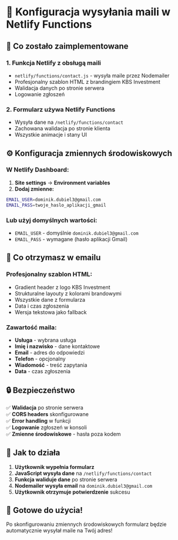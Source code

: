 # 📧 Konfiguracja wysyłania maili w Netlify Functions

## 🚀 Co zostało zaimplementowane

### **1. Funkcja Netlify z obsługą maili**
- `netlify/functions/contact.js` - wysyła maile przez Nodemailer
- Profesjonalny szablon HTML z brandingiem KBS Investment
- Walidacja danych po stronie serwera
- Logowanie zgłoszeń

### **2. Formularz używa Netlify Functions**
- Wysyła dane na `/netlify/functions/contact`
- Zachowana walidacja po stronie klienta
- Wszystkie animacje i stany UI

## ⚙️ Konfiguracja zmiennych środowiskowych

### **W Netlify Dashboard:**

1. **Site settings** → **Environment variables**
2. **Dodaj zmienne:**

```bash
EMAIL_USER=dominik.dubiel3@gmail.com
EMAIL_PASS=twoje_haslo_aplikacji_gmail
```

### **Lub użyj domyślnych wartości:**
- `EMAIL_USER` - domyślnie `dominik.dubiel3@gmail.com`
- `EMAIL_PASS` - wymagane (hasło aplikacji Gmail)

## 📧 Co otrzymasz w emailu

### **Profesjonalny szablon HTML:**
- Gradient header z logo KBS Investment
- Strukturalne layouty z kolorami brandowymi
- Wszystkie dane z formularza
- Data i czas zgłoszenia
- Wersja tekstowa jako fallback

### **Zawartość maila:**
- **Usługa** - wybrana usługa
- **Imię i nazwisko** - dane kontaktowe
- **Email** - adres do odpowiedzi
- **Telefon** - opcjonalny
- **Wiadomość** - treść zapytania
- **Data** - czas zgłoszenia

## 🔒 Bezpieczeństwo

✅ **Walidacja** po stronie serwera  
✅ **CORS headers** skonfigurowane  
✅ **Error handling** w funkcji  
✅ **Logowanie** zgłoszeń w konsoli  
✅ **Zmienne środowiskowe** - hasła poza kodem  

## 🎯 Jak to działa

1. **Użytkownik wypełnia formularz**
2. **JavaScript wysyła dane** na `/netlify/functions/contact`
3. **Funkcja waliduje dane** po stronie serwera
4. **Nodemailer wysyła email** na `dominik.dubiel3@gmail.com`
5. **Użytkownik otrzymuje potwierdzenie** sukcesu

## 🚀 Gotowe do użycia!

Po skonfigurowaniu zmiennych środowiskowych formularz będzie automatycznie wysyłał maile na Twój adres!
